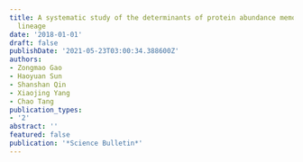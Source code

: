 ```yaml
---
title: A systematic study of the determinants of protein abundance memory in cell
  lineage
date: '2018-01-01'
draft: false
publishDate: '2021-05-23T03:00:34.388600Z'
authors:
- Zongmao Gao
- Haoyuan Sun
- Shanshan Qin
- Xiaojing Yang
- Chao Tang
publication_types:
- '2'
abstract: ''
featured: false
publication: '*Science Bulletin*'
---
```


